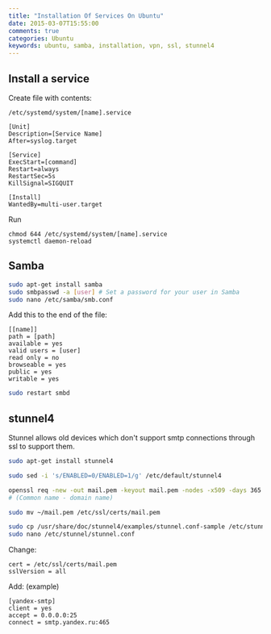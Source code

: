 ```yaml
---
title: "Installation Of Services On Ubuntu"
date: 2015-03-07T15:55:00
comments: true
categories: Ubuntu
keywords: ubuntu, samba, installation, vpn, ssl, stunnel4
---
```


## Install a service

Create file with contents:

```
/etc/systemd/system/[name].service

[Unit]
Description=[Service Name]
After=syslog.target

[Service]
ExecStart=[command]
Restart=always
RestartSec=5s
KillSignal=SIGQUIT

[Install]
WantedBy=multi-user.target
```

Run

```
chmod 644 /etc/systemd/system/[name].service
systemctl daemon-reload
```

## Samba

```bash
sudo apt-get install samba
sudo smbpasswd -a [user] # Set a password for your user in Samba
sudo nano /etc/samba/smb.conf
```

Add this to the end of the file:

```
[[name]]
path = [path]
available = yes
valid users = [user]
read only = no
browseable = yes
public = yes
writable = yes
```

```bash
sudo restart smbd
```

## stunnel4

Stunnel allows old devices which don't support smtp connections through ssl to support them.

```bash
sudo apt-get install stunnel4

sudo sed -i 's/ENABLED=0/ENABLED=1/g' /etc/default/stunnel4

openssl req -new -out mail.pem -keyout mail.pem -nodes -x509 -days 365
# (Common name - domain name)

sudo mv ~/mail.pem /etc/ssl/certs/mail.pem

sudo cp /usr/share/doc/stunnel4/examples/stunnel.conf-sample /etc/stunnel/stunnel.conf
sudo nano /etc/stunnel/stunnel.conf
```

Change:

```
cert = /etc/ssl/certs/mail.pem
sslVersion = all
```

Add: (example)

```
[yandex-smtp]
client = yes
accept = 0.0.0.0:25
connect = smtp.yandex.ru:465
```
